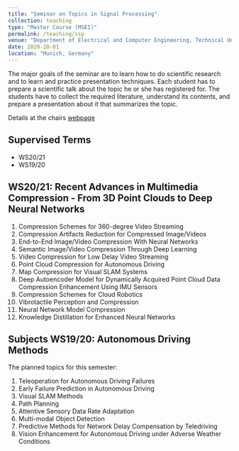 ```yaml
---
title: "Seminar on Topics in Signal Processing"
collection: teaching
type: "Master Course (MSEI)"
permalink: /teaching/ssp
venue: "Department of Electrical and Computer Engineering, Technical University of Munich, Germany"
date: 2020-10-01
location: "Munich, Germany"
---
```


The major goals of the seminar are to learn how to do scientific research and to learn and practice presentation techniques. Each student has to prepare a scientific talk about the topic he or she has registered for. The students have to collect the required literature, understand its contents, and prepare a presentation about it that summarizes the topic.

Details at the chairs [webpage](https://www.ei.tum.de/en/lmt/teaching/seminar-on-topics-in-signal-processing/)

## Supervised Terms

* WS20/21
* WS19/20

## WS20/21: Recent Advances in Multimedia Compression - From 3D Point Clouds to Deep Neural Networks

1. Compression Schemes for 360-degree Video Streaming
1. Compression Artifacts Reduction for Compressed Image/Videos
1. End-to-End Image/Video Compression With Neural Networks
1. Semantic Image/Video Compression Through Deep Learning
1. Video Compression for Low Delay Video Streaming
1. Point Cloud Compression for Autonomous Driving
1. Map Compression for Visual SLAM Systems
1. Deep Autoencoder Model for Dynamically Acquired Point Cloud Data Compression Enhancement Using IMU Sensors
1. Compression Schemes for Cloud Robotics
1. Vibrotactile Perception and Compression
1. Neural Network Model Compression
1. Knowledge Distillation for Enhanced Neural Networks

## Subjects WS19/20: Autonomous Driving Methods

The planned topics for this semester:

1. Teleoperation for Autonomous Driving Failures
2. Early Failure Prediction in Autonomous Driving
3. Visual SLAM Methods
4. Path Planning
5. Attentive Sensory Data Rate Adaptation
6. Multi-modal Object Detection
7. Predictive Methods for Network Delay Compensation by Teledriving
8. Vision Enhancement for Autonomous Driving under Adverse Weather Conditions
